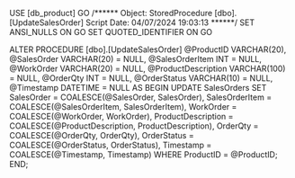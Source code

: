 USE [db_product]
GO
/****** Object:  StoredProcedure [dbo].[UpdateSalesOrder]    Script Date: 04/07/2024 19:03:13 ******/
SET ANSI_NULLS ON
GO
SET QUOTED_IDENTIFIER ON
GO

ALTER PROCEDURE [dbo].[UpdateSalesOrder]
    @ProductID VARCHAR(20),
    @SalesOrder VARCHAR(20) = NULL,
    @SalesOrderItem INT = NULL,
    @WorkOrder VARCHAR(20) = NULL,
    @ProductDescription VARCHAR(100) = NULL,
    @OrderQty INT = NULL,
    @OrderStatus VARCHAR(10) = NULL,
    @Timestamp DATETIME = NULL
AS
BEGIN
    UPDATE SalesOrders
    SET 
        SalesOrder = COALESCE(@SalesOrder, SalesOrder),
        SalesOrderItem = COALESCE(@SalesOrderItem, SalesOrderItem),
        WorkOrder = COALESCE(@WorkOrder, WorkOrder),
        ProductDescription = COALESCE(@ProductDescription, ProductDescription),
        OrderQty = COALESCE(@OrderQty, OrderQty),
        OrderStatus = COALESCE(@OrderStatus, OrderStatus),
        Timestamp = COALESCE(@Timestamp, Timestamp)
    WHERE 
        ProductID = @ProductID;
END;
